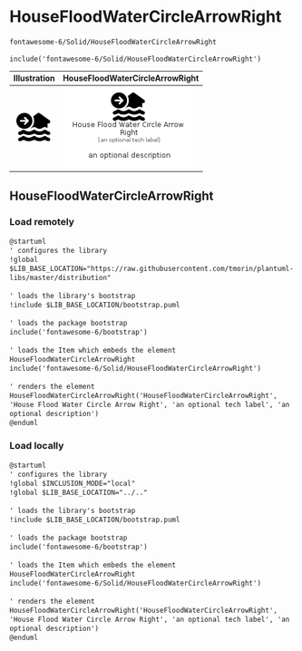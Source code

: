 # HouseFloodWaterCircleArrowRight


```text
fontawesome-6/Solid/HouseFloodWaterCircleArrowRight
```

```text
include('fontawesome-6/Solid/HouseFloodWaterCircleArrowRight')
```



| Illustration | HouseFloodWaterCircleArrowRight |
| :---: | :---: |
| ![illustration for Illustration](../../fontawesome-6/Solid/HouseFloodWaterCircleArrowRight.png) | ![illustration for HouseFloodWaterCircleArrowRight](../../fontawesome-6/Solid/HouseFloodWaterCircleArrowRight.Local.png) |




## HouseFloodWaterCircleArrowRight

### Load remotely
```plantuml
@startuml
' configures the library
!global $LIB_BASE_LOCATION="https://raw.githubusercontent.com/tmorin/plantuml-libs/master/distribution"

' loads the library's bootstrap
!include $LIB_BASE_LOCATION/bootstrap.puml

' loads the package bootstrap
include('fontawesome-6/bootstrap')

' loads the Item which embeds the element HouseFloodWaterCircleArrowRight
include('fontawesome-6/Solid/HouseFloodWaterCircleArrowRight')

' renders the element
HouseFloodWaterCircleArrowRight('HouseFloodWaterCircleArrowRight', 'House Flood Water Circle Arrow Right', 'an optional tech label', 'an optional description')
@enduml
```

### Load locally
```plantuml
@startuml
' configures the library
!global $INCLUSION_MODE="local"
!global $LIB_BASE_LOCATION="../.."

' loads the library's bootstrap
!include $LIB_BASE_LOCATION/bootstrap.puml

' loads the package bootstrap
include('fontawesome-6/bootstrap')

' loads the Item which embeds the element HouseFloodWaterCircleArrowRight
include('fontawesome-6/Solid/HouseFloodWaterCircleArrowRight')

' renders the element
HouseFloodWaterCircleArrowRight('HouseFloodWaterCircleArrowRight', 'House Flood Water Circle Arrow Right', 'an optional tech label', 'an optional description')
@enduml
```

